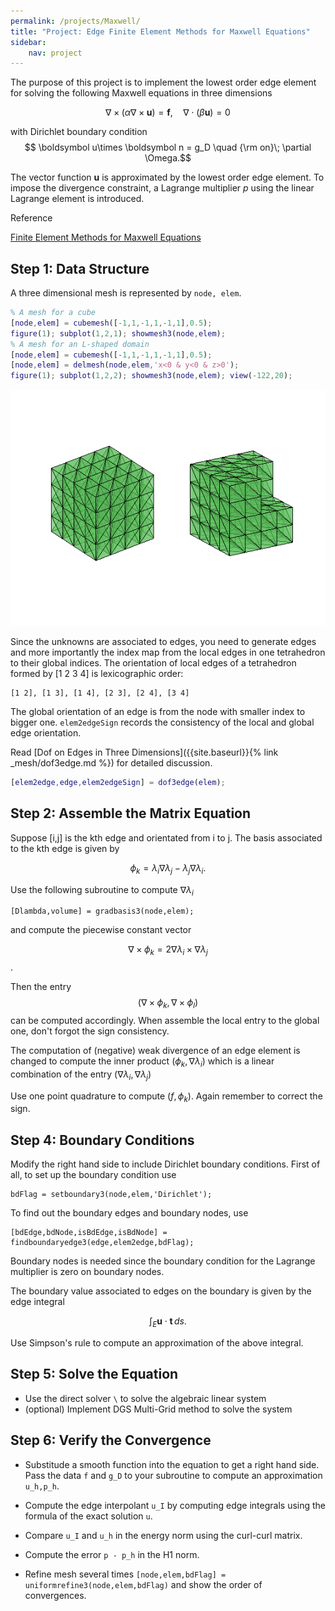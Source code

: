 ```yaml
---
permalink: /projects/Maxwell/
title: "Project: Edge Finite Element Methods for Maxwell Equations"
sidebar:
    nav: project
---
```


The purpose of this project is to implement the lowest order edge element
for solving the following Maxwell equations in three dimensions

$$ \nabla \times (\alpha \nabla \times \boldsymbol u) = \boldsymbol f, \quad \nabla \cdot (\beta \boldsymbol u) = 0$$

with Dirichlet boundary condition $$ \boldsymbol u\times \boldsymbol n = g_D \quad {\rm on}\; \partial \Omega.$$

The vector function $\boldsymbol u$ is approximated by the lowest order edge
element. To impose the divergence constraint, a Lagrange multiplier $p$ using the linear Lagrange element
is introduced.


Reference

[Finite Element Methods for Maxwell Equations](http://www.math.uci.edu/~chenlong/226/FEMMaxwell.pdf)

## Step 1: Data Structure

A three dimensional mesh is represented by `node, elem`. 


```matlab
% A mesh for a cube
[node,elem] = cubemesh([-1,1,-1,1,-1,1],0.5);
figure(1); subplot(1,2,1); showmesh3(node,elem);
% A mesh for an L-shaped domain 
[node,elem] = cubemesh([-1,1,-1,1,-1,1],0.5);
[node,elem] = delmesh(node,elem,'x<0 & y<0 & z>0');
figure(1); subplot(1,2,2); showmesh3(node,elem); view(-122,20);
```


    
![png](projectMaxwell_files/projectMaxwell_2_0.png)
    


Since the unknowns are associated to edges, you need to generate edges
and more importantly the index map from the local edges in one tetrahedron to their global indices. The orientation of local edges of a tetrahedron
formed by [1 2 3 4] is lexicographic order:

    [1 2], [1 3], [1 4], [2 3], [2 4], [3 4] 

The global orientation of an edge is from the node with smaller index to
bigger one. `elem2edgeSign` records the consistency of the local and
global edge orientation.

Read [Dof on Edges in Three Dimensions]({{site.baseurl}}{% link _mesh/dof3edge.md %}) for detailed discussion.


```matlab
[elem2edge,edge,elem2edgeSign] = dof3edge(elem);
```

## Step 2: Assemble the Matrix Equation

Suppose [i,j] is the kth edge and orientated from i to j. The basis
associated to the kth edge is given by

$$\phi _k = \lambda_i\nabla \lambda_j - \lambda_j \nabla \lambda_i.$$

Use the following subroutine to compute $\nabla \lambda_i$

    [Dlambda,volume] = gradbasis3(node,elem);

and compute the piecewise constant vector 

$$ \nabla \times \phi _k = 2 \nabla \lambda_i \times \nabla \lambda_j $$.

Then the entry $$ ( \nabla \times \phi_k, \nabla \times \phi_l) $$ can be computed accordingly. When assemble the local entry to the global one, don't forgot the sign consistency.

The computation of (negative) weak divergence of an edge element is
changed to compute the inner product $( \phi_k, \nabla \lambda_i )$ which
is a linear combination of the entry $( \nabla \lambda_i, \nabla \lambda_j )$

Use one point quadrature to compute $(f, \phi_k).$ Again remember to
correct the sign.

## Step 4: Boundary Conditions

Modify the right hand side to include Dirichlet boundary conditions.
First of all, to set up the boundary condition use

    bdFlag = setboundary3(node,elem,'Dirichlet');

To find out the boundary edges and boundary nodes, use

    [bdEdge,bdNode,isBdEdge,isBdNode] = findboundaryedge3(edge,elem2edge,bdFlag);

Boundary nodes is needed since the boundary condition for the Lagrange
multiplier is zero on boundary nodes.

The boundary value associated to edges on the boundary is given by the
edge integral

$$ \int_E \boldsymbol u \cdot \boldsymbol t \, ds. $$

Use Simpson's rule to compute an approximation of the above integral.

## Step 5: Solve the Equation

- Use the direct solver `\` to solve the algebraic linear system
- (optional) Implement DGS Multi-Grid method to solve the system

## Step 6: Verify the Convergence 

- Substitude a smooth function into the equation to get a right hand side. Pass the data `f` and `g_D` to your subroutine to compute an approximation `u_h,p_h`.

- Compute the edge interpolant `u_I` by computing edge integrals using the formula of the exact solution `u`.

- Compare `u_I` and `u_h` in the energy norm using the curl-curl matrix.

- Compute the error `p - p_h` in the H1 norm.

- Refine mesh several times `[node,elem,bdFlag] = uniformrefine3(node,elem,bdFlag)` and show the order of convergences. 
